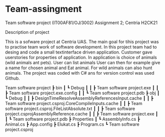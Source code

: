 # Team-assingment

Team software project (IT00AF81/OJ/3002) Assignment 2; Centria H2CK21

Description of project

This is  a  sofware project at Centria UAS. The main goal for tihis project was to practise team work of software development. In this project team had to desing and code a small textinterface driven application. Customer gave userstories for properties of application.
In application is choice of animals (wild animals ant pets). User can list animals  User can then for example give a name for chosen animal and Eat animal. For wild animals can also hunt animals.
The project was coded with C# ans for version control was used Github.

Team software project
 ┣ bin
 ┃ ┗ Debug
 ┃ ┃ ┣ Team software project.exe
 ┃ ┃ ┣ Team software project.exe.config
 ┃ ┃ ┗ Team software project.pdb
 ┣ obj
 ┃ ┗ Debug
 ┃ ┃ ┣ DesignTimeResolveAssemblyReferencesInput.cache
 ┃ ┃ ┣ Team software project.csproj.CoreCompileInputs.cache
 ┃ ┃ ┣ Team software project.csproj.FileListAbsolute.txt
 ┃ ┃ ┣ Team software project.csprojAssemblyReference.cache
 ┃ ┃ ┣ Team software project.exe
 ┃ ┃ ┗ Team software project.pdb
 ┣ Properties
 ┃ ┗ AssemblyInfo.cs
 ┣ Animal.cs
 ┣ App.config
 ┣ Elukat.cs
 ┣ Program.cs
 ┗ Team software project.csproj